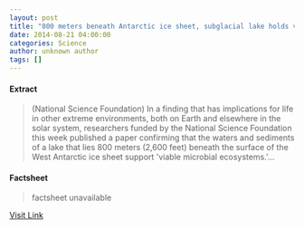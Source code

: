 ```yaml
---
layout: post
title: "800 meters beneath Antarctic ice sheet, subglacial lake holds viable microbial ecosystems"
date: 2014-08-21 04:00:00
categories: Science
author: unknown author
tags: []
---
```



#### Extract
>(National Science Foundation) In a finding that has implications for life in other extreme environments, both on Earth and elsewhere in the solar system, researchers funded by the National Science Foundation this week published a paper confirming that the waters and sediments of a lake that lies 800 meters (2,600 feet) beneath the surface of the West Antarctic ice sheet support 'viable microbial ecosystems.'...

#### Factsheet
>factsheet unavailable

[Visit Link](http://www.eurekalert.org/pub_releases/2014-08/nsf-8mb082114.php)



